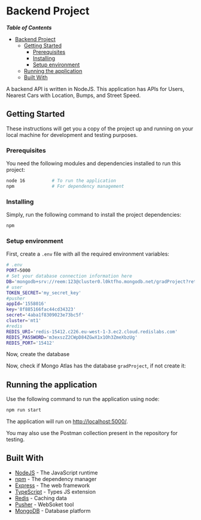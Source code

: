 #  Backend Project
___Table of Contents___

- [ Backend Project](#backend-project)
  - [Getting Started](#getting-started)
    - [Prerequisites](#prerequisites)
    - [Installing](#installing)
    - [Setup environment](#setup-environment)
  - [Running the application](#running-the-application)
  - [Built With](#built-with)


A  backend API is written in NodeJS. This application has APIs for Users, Nearest Cars with Location, Bumps, and Street Speed.
## Getting Started

These instructions will get you a copy of the project up and running on your local machine for development and testing
purposes.
### Prerequisites

You need the following modules and dependencies installed to run this project:

```bash
node 16          # To run the application
npm              # For dependency management
```
### Installing

Simply, run the following command to install the project dependencies:

```bash
npm
```
### Setup environment

First, create a `.env` file with all the required environment variables:

```bash
# .env
PORT=5000
# Set your database connection information here
DB='mongodb+srv://reem:123@cluster0.l0ktfho.mongodb.net/gradProject?retryWrites=true&w=majority'
# user
TOKEN_SECRET='my_secret_key'
#pusher
appId='1558016'
key='8f885166fac44cd34323'
secret='4aba1f8309023e73bc5f'
cluster='mt1'
#redis
REDIS_URI='redis-15412.c226.eu-west-1-3.ec2.cloud.redislabs.com'
REDIS_PASSWORD='m3exszZ2CWpD84ZGwX1x1Oh3ZmeXbzUg'
REDIS_PORT='15412'

```
Now, create the database

Now, check if Mongo Atlas has the database `gradProject`, if not create it:


## Running the application

Use the following command to run the application using node:

```bash
npm run start
```

The application will run on <http://localhost:5000/>.

You may also use the Postman collection present in the repository for testing.
## Built With

- [NodeJS](https://nodejs.org/) - The JavaScript runtime
- [npm](https://npm.com/) - The dependency manager
- [Express](https://expressjs.com) - The web framework
- [TypeScript](https://www.typescriptlang.org/) - Types JS extension
- [Redis](https://redis.io/) -  Caching data
- [Pusher](https://pusher.com/) - WebSoket tool
- [MongoDB](https://www.mongodb.com/) - Database platform

